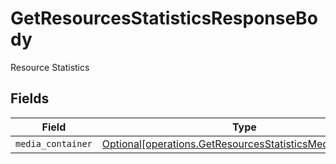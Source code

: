 # GetResourcesStatisticsResponseBody

Resource Statistics


## Fields

| Field                                                                                                                        | Type                                                                                                                         | Required                                                                                                                     | Description                                                                                                                  |
| ---------------------------------------------------------------------------------------------------------------------------- | ---------------------------------------------------------------------------------------------------------------------------- | ---------------------------------------------------------------------------------------------------------------------------- | ---------------------------------------------------------------------------------------------------------------------------- |
| `media_container`                                                                                                            | [Optional[operations.GetResourcesStatisticsMediaContainer]](../../models/operations/getresourcesstatisticsmediacontainer.md) | :heavy_minus_sign:                                                                                                           | N/A                                                                                                                          |